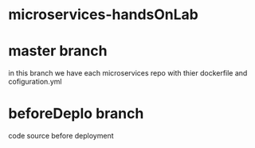 # microservices-handsOnLab

# master branch
in this branch we have each microservices repo with thier dockerfile and cofiguration.yml

# beforeDeplo branch
code source before deployment 
